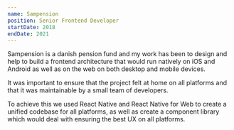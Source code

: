 ```yaml
---
name: Sampension
position: Senior Frontend Developer
startDate: 2018
endDate: 2021
---
```


Sampension is a danish pension fund and my work has been to design and help to build a frontend architecture that would run natively on iOS and Android as well as on the web on both desktop and mobile devices.

It was important to ensure that the project felt at home on all platforms and that it was maintainable by a small team of developers.

To achieve this we used React Native and React Native for Web to create a unified codebase for all platforms, as well as create a component library which would deal with ensuring the best UX on all platforms.
